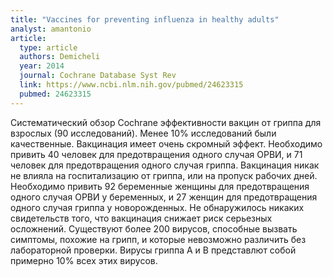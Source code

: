 ```yaml
---
title: "Vaccines for preventing influenza in healthy adults"
analyst: amantonio
article:
  type: article
  authors: Demicheli
  year: 2014
  journal: Cochrane Database Syst Rev
  link: https://www.ncbi.nlm.nih.gov/pubmed/24623315
  pubmed: 24623315
---
```


Систематический обзор Cochrane эффективности вакцин от гриппа для взрослых (90 исследований). Менее 10% исследований были качественные.
Вакцинация имеет очень скромный эффект. Необходимо привить 40 человек для предотвращения одного случая ОРВИ, и 71 человек для предотвращения одного случая гриппа. Вакцинация никак не влияла на госпитализацию от гриппа, или на пропуск рабочих дней. Необходимо привить 92 беременные женщины для предотвращения одного случая ОРВИ у беременных, и 27 женщин для предотвращения одного случая гриппа у новорожденных.
Не обнаружилось никаких свидетельств того, что вакцинация снижает риск серьезных осложнений.
Существуют более 200 вирусов, способные вызвать симптомы, похожие на грипп, и которые невозможно различить без лабораторной проверки. Вирусы гриппа А и В представлют собой примерно 10% всех этих вирусов.
